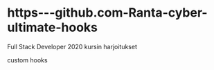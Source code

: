 # https---github.com-Ranta-cyber-ultimate-hooks

Full Stack Developer 2020 kursin harjoitukset

custom hooks
